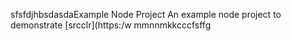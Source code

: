 sfsfdjhbsdasdaExample Node Project
An example node project to demonstrate [srcclr](https:/w
mmnnmkkcccfsffg
